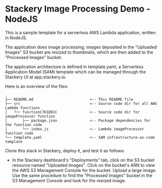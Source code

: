 # Stackery Image Processing Demo - NodeJS

This is a sample template for a serverless AWS Lambda application, written in NodeJS.

The application does image processing; images deposited in the "Uploaded Images"
S3 bucket are resized to thumbnails, which are then added to the "Processed Images"
bucket.

The application architecture is defined in template.yaml, a Serverless
Application Model (SAM) template which can be managed through the Stackery UI
at app.stackery.io.

Here is an overview of the files:

```text
.
├── README.md                          <-- This README file
├── src                                <-- Source code dir for all AWS Lambda functions
│   └── functionC761D81C               <-- Source code dir for imageProcessor function
│       ├── package.json               <-- Package dependencies for the function code
│       └── index.js                   <-- Lambda imageProcessor function code
└── template.yaml                      <-- SAM infrastructure-as-code template
```

Clone this stack in Stackery, deploy it, and test it as follows:

- In the Stackery dashboard's "Deployments" tab, click on the S3 bucket resource
named "Uploaded Images".  Click on the bucket's ARN to view the AWS S3 Management
Console for the bucket.  Upload a large image.  Use the same procedure to find the
"Processed Images" bucket in the S3 Management Console and look for the resized
image.
